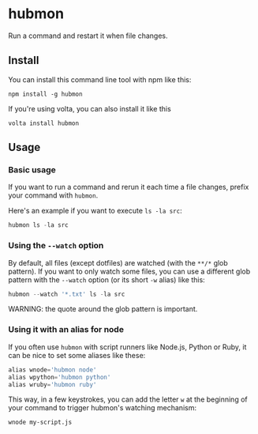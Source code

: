 # hubmon

Run a command and restart it when file changes.

## Install

You can install this command line tool with npm like this:

```
npm install -g hubmon
```

If you're using volta, you can also install it like this

```
volta install hubmon
```

## Usage

### Basic usage

If you want to run a command and rerun it each time a file changes, prefix your command with `hubmon`.

Here's an example if you want to execute `ls -la src`:

```js
hubmon ls -la src
```

### Using the `--watch` option

By default, all files (except dotfiles) are watched (with the `**/*` glob pattern).
If you want to only watch some files, you can use a different glob pattern with the `--watch` option (or its short `-w` alias) like this:

```js
hubmon --watch '*.txt' ls -la src
```

WARNING: the quote around the glob pattern is important.

### Using it with an alias for node

If you often use `hubmon` with script runners like Node.js, Python or Ruby, it can be nice to set some aliases like these:

```js
alias wnode='hubmon node'
alias wpython='hubmon python'
alias wruby='hubmon ruby'
```

This way, in a few keystrokes, you can add the letter `w` at the beginning of your command to trigger hubmon's watching mechanism:

```
wnode my-script.js
```
